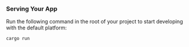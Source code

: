 ### Serving Your App

Run the following command in the root of your project to start developing with the default platform:

```bash
cargo run
```


